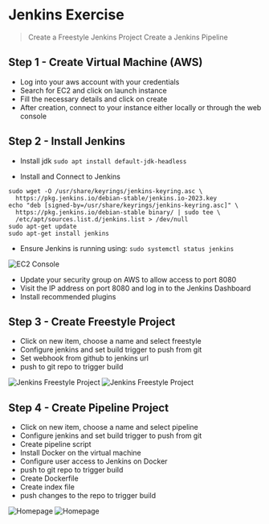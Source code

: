 # Jenkins Exercise

> Create a Freestyle Jenkins Project
> Create a Jenkins Pipeline

## Step 1 - Create Virtual Machine (AWS)

- Log into your aws account with your credentials
- Search for EC2 and click on launch instance
- Fill the necessary details and click on create
- After creation, connect to your instance either locally or through the web console

## Step 2 - Install Jenkins

- Install jdk
```sudo apt install default-jdk-headless```

- Install and Connect to Jenkins

``` shell
sudo wget -O /usr/share/keyrings/jenkins-keyring.asc \
  https://pkg.jenkins.io/debian-stable/jenkins.io-2023.key
echo "deb [signed-by=/usr/share/keyrings/jenkins-keyring.asc]" \
  https://pkg.jenkins.io/debian-stable binary/ | sudo tee \
  /etc/apt/sources.list.d/jenkins.list > /dev/null
sudo apt-get update
sudo apt-get install jenkins
```

- Ensure Jenkins is running using:
```sudo systemctl status jenkins```

![EC2 Console](images/ec2-instance.png)

- Update your security group on AWS to allow access to port 8080
- Visit the IP address on port 8080 and log in to the Jenkins Dashboard
- Install recommended plugins

## Step 3 - Create Freestyle Project

- Click on new item, choose a name and select freestyle
- Configure jenkins and set build trigger to push from git
- Set webhook from github to jenkins url
- push to git repo to trigger build

![Jenkins Freestyle Project](images/jenkins-freestyle.png)
![Jenkins Freestyle Project](images/freestyle.png)

## Step 4 - Create Pipeline Project

- Click on new item, choose a name and select pipeline
- Configure jenkins and set build trigger to push from git
- Create pipeline script
- Install Docker on the virtual machine
- Configure user access to Jenkins on Docker
- push to git repo to trigger build
- Create Dockerfile
- Create index file
- push changes to the repo to trigger build

![Homepage](images/builds.png)
![Homepage](images/home.png)
